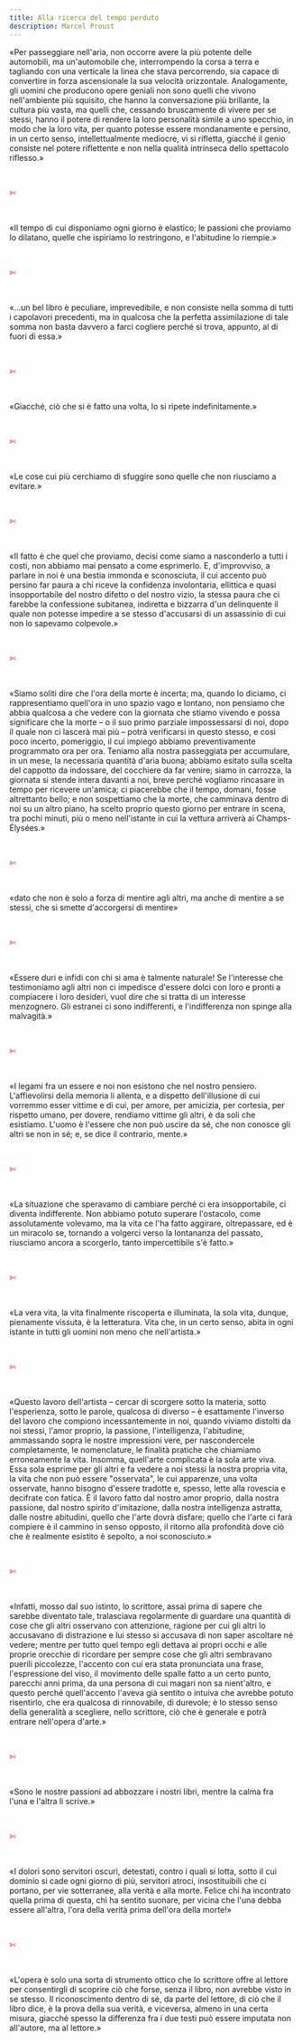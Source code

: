 ```yaml
---
title: Alla ricerca del tempo perduto
description: Marcel Proust
---
```


«Per passeggiare nell'aria, non occorre avere la più potente delle automobili, ma un'automobile che, interrompendo la corsa a terra e tagliando con una verticale la linea che stava percorrendo, sia capace di convertire in forza ascensionale la sua velocità orizzontale. Analogamente, gli uomini che producono opere geniali non sono quelli che vivono nell'ambiente più squisito, che hanno la conversazione più brillante, la cultura più vasta, ma quelli che, cessando bruscamente di vivere per se stessi, hanno il potere di rendere la loro personalità simile a uno specchio, in modo che la loro vita, per quanto potesse essere mondanamente e persino, in un certo senso, intellettualmente mediocre, vi si rifletta, giacché il genio consiste nel potere riflettente e non nella qualità intrinseca dello spettacolo riflesso.»

&nbsp;

<span style="color:red">✄</span>

&nbsp;

«Il tempo di cui disponiamo ogni giorno è elastico; le passioni che proviamo lo dilatano, quelle che ispiriamo lo restringono, e l'abitudine lo riempie.»

&nbsp;

<span style="color:red">✄</span>

&nbsp;

«...un bel libro è peculiare, imprevedibile, e non consiste nella somma di tutti i capolavori precedenti, ma in qualcosa che la perfetta assimilazione di tale somma non basta davvero a farci cogliere perché si trova, appunto, al di fuori di essa.»

&nbsp;

<span style="color:red">✄</span>

&nbsp;

«Giacché, ciò che si è fatto una volta, lo si ripete indefinitamente.»

&nbsp;

<span style="color:red">✄</span>

&nbsp;

«Le cose cui più cerchiamo di sfuggire sono quelle che non riusciamo a evitare.»

&nbsp;

<span style="color:red">✄</span>

&nbsp;

«Il fatto è che quel che proviamo, decisi come siamo a nasconderlo a tutti i costi, non abbiamo mai pensato a come esprimerlo. E, d'improvviso, a parlare in noi è una bestia immonda e sconosciuta, il cui accento può persino far paura a chi riceve la confidenza involontaria, ellittica e quasi insopportabile del nostro difetto o del nostro vizio, la stessa paura che ci farebbe la confessione subitanea, indiretta e bizzarra d'un delinquente il quale non potesse impedire a se stesso d'accusarsi di un assassinio di cui non lo sapevamo colpevole.»

&nbsp;

<span style="color:red">✄</span>

&nbsp;

«Siamo soliti dire che l'ora della morte è incerta; ma, quando lo diciamo, ci rappresentiamo quell'ora in uno spazio vago e lontano, non pensiamo che abbia qualcosa a che vedere con la giornata che stiamo vivendo e possa significare che la morte – o il suo primo parziale impossessarsi di noi, dopo il quale non ci lascerà mai più – potrà verificarsi in questo stesso, e così poco incerto, pomeriggio, il cui impiego abbiamo preventivamente programmato ora per ora. Teniamo alla nostra passeggiata per accumulare, in un mese, la necessaria quantità d'aria buona; abbiamo esitato sulla scelta del cappotto da indossare, del cocchiere da far venire; siamo in carrozza, la giornata si stende intera davanti a noi, breve perché vogliamo rincasare in tempo per ricevere un'amica; ci piacerebbe che il tempo, domani, fosse altrettanto bello; e non sospettiamo che la morte, che camminava dentro di noi su un altro piano, ha scelto proprio questo giorno per entrare in scena, tra pochi minuti, più o meno nell'istante in cui la vettura arriverà ai Champs-Élysées.»

&nbsp;

<span style="color:red">✄</span>

&nbsp;

«dato che non è solo a forza di mentire agli altri, ma anche di mentire a se stessi, che si smette d'accorgersi di mentire»

&nbsp;

<span style="color:red">✄</span>

&nbsp;

«Essere duri e infidi con chi si ama è talmente naturale! Se l'interesse che testimoniamo agli altri non ci impedisce d'essere dolci con loro e pronti a compiacere i loro desideri, vuol dire che si tratta di un interesse menzognero. Gli estranei ci sono indifferenti, e l'indifferenza non spinge alla malvagità.»

&nbsp;

<span style="color:red">✄</span>

&nbsp;

«I legami fra un essere e noi non esistono che nel nostro pensiero. L'affievolirsi della memoria li allenta, e a dispetto dell'illusione di cui vorremmo esser vittime e di cui, per amore, per amicizia, per cortesia, per rispetto umano, per dovere, rendiamo vittime gli altri, è da soli che esistiamo. L'uomo è l'essere che non può uscire da sé, che non conosce gli altri se non in sé; e, se dice il contrario, mente.»

&nbsp;

<span style="color:red">✄</span>

&nbsp;

«La situazione che speravamo di cambiare perché ci era insopportabile, ci diventa indifferente. Non abbiamo potuto superare l'ostacolo, come assolutamente volevamo, ma la vita ce l'ha fatto aggirare, oltrepassare, ed è un miracolo se, tornando a volgerci verso la lontananza del passato, riusciamo ancora a scorgerlo, tanto impercettibile s'è fatto.»

&nbsp;

<span style="color:red">✄</span>

&nbsp;

«La vera vita, la vita finalmente riscoperta e illuminata, la sola vita, dunque, pienamente vissuta, è la letteratura. Vita che, in un certo senso, abita in ogni istante in tutti gli uomini non meno che nell'artista.»

&nbsp;

<span style="color:red">✄</span>

&nbsp;

«Questo lavoro dell'artista – cercar di scorgere sotto la materia, sotto l'esperienza, sotto le parole, qualcosa di diverso – è esattamente l'inverso del lavoro che compiono incessantemente in noi, quando viviamo distolti da noi stessi, l'amor proprio, la passione, l'intelligenza, l'abitudine, ammassando sopra le nostre impressioni vere, per nascondercele completamente, le nomenclature, le finalità pratiche che chiamiamo erroneamente la vita. Insomma, quell'arte complicata è la sola arte viva. Essa sola esprime per gli altri e fa vedere a noi stessi la nostra propria vita, la vita che non può essere "osservata", le cui apparenze, una volta osservate, hanno bisogno d'essere tradotte e, spesso, lette alla rovescia e decifrate con fatica. È il lavoro fatto dal nostro amor proprio, dalla nostra passione, dal nostro spirito d'imitazione, dalla nostra intelligenza astratta, dalle nostre abitudini, quello che l'arte dovrà disfare; quello che l'arte ci farà compiere è il cammino in senso opposto, il ritorno alla profondità dove ciò che è realmente esistito è sepolto, a noi sconosciuto.»

&nbsp;

<span style="color:red">✄</span>

&nbsp;

«Infatti, mosso dal suo istinto, lo scrittore, assai prima di sapere che sarebbe diventato tale, tralasciava regolarmente di guardare una quantità di cose che gli altri osservano con attenzione, ragione per cui gli altri lo accusavano di distrazione e lui stesso si accusava di non saper ascoltare né vedere; mentre per tutto quel tempo egli dettava ai propri occhi e alle proprie orecchie di ricordare per sempre cose che gli altri sembravano puerili piccolezze, l'accento con cui era stata pronunciata una frase, l'espressione del viso, il movimento delle spalle fatto a un certo punto, parecchi anni prima, da una persona di cui magari non sa nient'altro, e questo perché quell'accento l'aveva già sentito o intuiva che avrebbe potuto risentirlo, che era qualcosa di rinnovabile, di durevole; è lo stesso senso della generalità a scegliere, nello scrittore, ciò che è generale e potrà entrare nell'opera d'arte.»

&nbsp;

<span style="color:red">✄</span>

&nbsp;

«Sono le nostre passioni ad abbozzare i nostri libri, mentre la calma fra l'una e l'altra li scrive.»

&nbsp;

<span style="color:red">✄</span>

&nbsp;

«I dolori sono servitori oscuri, detestati, contro i quali si lotta, sotto il cui dominio si cade ogni giorno di più, servitori atroci, insostituibili che ci portano, per vie sotterranee, alla verità e alla morte. Felice chi ha incontrato quella prima di questa, chi ha sentito suonare, per vicina che l'una debba essere all'altra, l'ora della verità prima dell'ora della morte!»

&nbsp;

<span style="color:red">✄</span>

&nbsp;

«L'opera è solo una sorta di strumento ottico che lo scrittore offre al lettore per consentirgli di scoprire ciò che forse, senza il libro, non avrebbe visto in se stesso. Il riconoscimento dentro di sé, da parte del lettore, di ciò che il libro dice, è la prova della sua verità, e viceversa, almeno in una certa misura, giacché spesso la differenza fra i due testi può essere imputata non all'autore, ma al lettore.»
